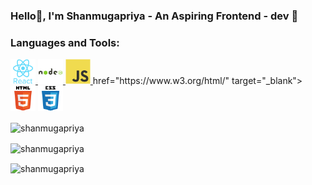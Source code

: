 ### Hello🙏, I'm Shanmugapriya - An Aspiring Frontend - dev 👋

<h3 align="left">Languages and Tools:</h3>
<p align="left">  <a href="https://reactjs.org/" target="_blank"> <img src="https://raw.githubusercontent.com/devicons/devicon/master/icons/react/react-original-wordmark.svg" alt="react" width="40" height="40"/> </a><a href="https://nodejs.org" target="_blank"> <img src="https://raw.githubusercontent.com/devicons/devicon/master/icons/nodejs/nodejs-original-wordmark.svg" alt="nodejs" width="40" height="40"/></a><a href="https://developer.mozilla.org/en-US/docs/Web/JavaScript" target="_blank"> <img src="https://raw.githubusercontent.com/devicons/devicon/master/icons/javascript/javascript-original.svg" alt="javascript" width="40" height="40"/> </a> <a>href="https://www.w3.org/html/" target="_blank"> <img src="https://raw.githubusercontent.com/devicons/devicon/master/icons/html5/html5-original-wordmark.svg" alt="html5" width="40" height="40"/> </a><a href="https://www.w3schools.com/css/" target="_blank"> <img src="https://raw.githubusercontent.com/devicons/devicon/master/icons/css3/css3-original-wordmark.svg" alt="css3" width="40" height="40"/> </a>      </p>

<p><img align="center" src="https://github-readme-stats.vercel.app/api/top-langs?username=shanmugapriyasivaraj&show_icons=true&locale=en&layout=compact" alt="shanmugapriya" /></p>

<p><img align="center" src="https://github-readme-stats.vercel.app/api?username=shanmugapriyasivaraj&show_icons=true&locale=en" alt="shanmugapriya" /></p>

<p><img align="center" src="https://github-readme-streak-stats.herokuapp.com/?user=shanmugapriyasivaraj&" alt="shanmugapriya" /></p>

<!-- &nbsp; -->
